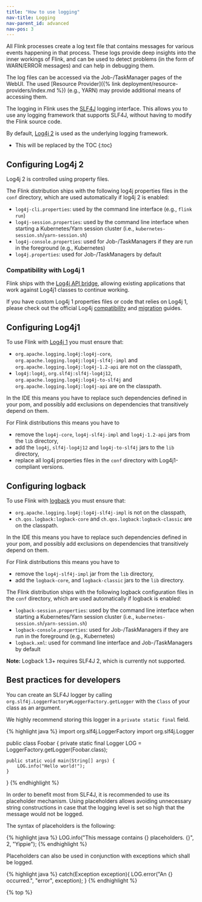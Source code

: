 ```yaml
---
title: "How to use logging"
nav-title: Logging
nav-parent_id: advanced
nav-pos: 3
---
```

<!--
Licensed to the Apache Software Foundation (ASF) under one
or more contributor license agreements.  See the NOTICE file
distributed with this work for additional information
regarding copyright ownership.  The ASF licenses this file
to you under the Apache License, Version 2.0 (the
"License"); you may not use this file except in compliance
with the License.  You may obtain a copy of the License at

  http://www.apache.org/licenses/LICENSE-2.0

Unless required by applicable law or agreed to in writing,
software distributed under the License is distributed on an
"AS IS" BASIS, WITHOUT WARRANTIES OR CONDITIONS OF ANY
KIND, either express or implied.  See the License for the
specific language governing permissions and limitations
under the License.
-->

All Flink processes create a log text file that contains messages for various events happening in that process.
These logs provide deep insights into the inner workings of Flink, and can be used to detect problems (in the form of WARN/ERROR messages) and can help in debugging them.

The log files can be accessed via the Job-/TaskManager pages of the WebUI. The used [Resource Provider]({% link deployment/resource-providers/index.md %}) (e.g., YARN) may provide additional means of accessing them.

The logging in Flink uses the [SLF4J](http://www.slf4j.org/) logging interface.
This allows you to use any logging framework that supports SLF4J, without having to modify the Flink source code.

By default, [Log4j 2](https://logging.apache.org/log4j/2.x/index.html) is used as the underlying logging framework.

* This will be replaced by the TOC
{:toc}

## Configuring Log4j 2

Log4j 2 is controlled using property files.

The Flink distribution ships with the following log4j properties files in the `conf` directory, which are used automatically if log4j 2 is enabled:

- `log4j-cli.properties`: used by the command line interface (e.g., `flink run`)
- `log4j-session.properties`: used by the command line interface when starting a Kubernetes/Yarn session cluster (i.e., `kubernetes-session.sh`/`yarn-session.sh`)
- `log4j-console.properties`: used for Job-/TaskManagers if they are run in the foreground (e.g., Kubernetes)
- `log4j.properties`: used for Job-/TaskManagers by default

### Compatibility with Log4j 1

Flink ships with the [Log4j API bridge](https://logging.apache.org/log4j/log4j-2.2/log4j-1.2-api/index.html), allowing existing applications that work against Log4j1 classes to continue working.

If you have custom Log4j 1 properties files or code that relies on Log4j 1, please check out the official Log4j [compatibility](https://logging.apache.org/log4j/2.x/manual/compatibility.html) and [migration](https://logging.apache.org/log4j/2.x/manual/migration.html) guides.

## Configuring Log4j1

To use Flink with [Log4j 1](https://logging.apache.org/log4j/1.2/) you must ensure that:
- `org.apache.logging.log4j:log4j-core`, `org.apache.logging.log4j:log4j-slf4j-impl` and `org.apache.logging.log4j:log4j-1.2-api` are not on the classpath,
- `log4j:log4j`, `org.slf4j:slf4j-log4j12`, `org.apache.logging.log4j:log4j-to-slf4j` and `org.apache.logging.log4j:log4j-api` are on the classpath.

In the IDE this means you have to replace such dependencies defined in your pom, and possibly add exclusions on dependencies that transitively depend on them.

For Flink distributions this means you have to
- remove the `log4j-core`, `log4j-slf4j-impl` and `log4j-1.2-api` jars from the `lib` directory,
- add the `log4j`, `slf4j-log4j12` and `log4j-to-slf4j` jars to the `lib` directory,
- replace all log4j properties files in the `conf` directory with Log4j1-compliant versions.

## Configuring logback

To use Flink with [logback](https://logback.qos.ch/) you must ensure that:
- `org.apache.logging.log4j:log4j-slf4j-impl` is not on the classpath,
- `ch.qos.logback:logback-core` and `ch.qos.logback:logback-classic` are on the classpath.

In the IDE this means you have to replace such dependencies defined in your pom, and possibly add exclusions on dependencies that transitively depend on them.

For Flink distributions this means you have to
- remove the `log4j-slf4j-impl` jar from the `lib` directory,
- add the `logback-core`, and `logback-classic` jars to the `lib` directory.

The Flink distribution ships with the following logback configuration files in the `conf` directory, which are used automatically if logback is enabled:
- `logback-session.properties`: used by the command line interface when starting a Kubernetes/Yarn session cluster (i.e., `kubernetes-session.sh`/`yarn-session.sh`)
- `logback-console.properties`: used for Job-/TaskManagers if they are run in the foreground (e.g., Kubernetes)
- `logback.xml`: used for command line interface and Job-/TaskManagers by default

<div class="alert alert-info" markdown="span">
  <strong>Note:</strong> Logback 1.3+ requires SLF4J 2, which is currently not supported.
</div>

## Best practices for developers

You can create an SLF4J logger by calling `org.slf4j.LoggerFactory#LoggerFactory.getLogger` with the `Class` of your class as an argument.

We highly recommend storing this logger in a `private static final` field.

{% highlight java %}
import org.slf4j.LoggerFactory
import org.slf4j.Logger

public class Foobar {
	private static final Logger LOG = LoggerFactory.getLogger(Foobar.class);

	public static void main(String[] args) {
		LOG.info("Hello world!");
	}
}
{% endhighlight %}

In order to benefit most from SLF4J, it is recommended to use its placeholder mechanism.
Using placeholders allows avoiding unnecessary string constructions in case that the logging level is set so high that the message would not be logged.

The syntax of placeholders is the following:

{% highlight java %}
LOG.info("This message contains {} placeholders. {}", 2, "Yippie");
{% endhighlight %}

Placeholders can also be used in conjunction with exceptions which shall be logged.

{% highlight java %}
catch(Exception exception){
	LOG.error("An {} occurred.", "error", exception);
}
{% endhighlight %}

{% top %}
